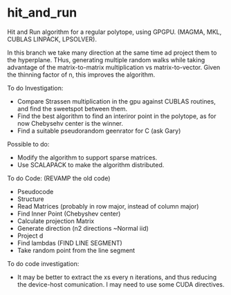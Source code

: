 # hit_and_run
Hit and Run algorithm for a regular polytope, using GPGPU. (MAGMA, MKL, CUBLAS
LINPACK, LPSOLVER).

In this branch we take many direction at the same time ad project them to the
hyperplane. THus, generating multiple random walks while taking advantage of
the matrix-to-matrix multiplication vs matrix-to-vector. Given the thinning
factor of n, this improves the algorithm. 

To do Investigation:
- Compare Strassen multiplication in the gpu against CUBLAS routines, 
and find the sweetspot between them.
- Find the best algorithm to find an interiror point in the polytope, as for now
Chebysehv center is the winner.
- Find a suitable pseudorandom geenrator for C (ask Gary)

Possible to do:
+ Modify the algorithm to support sparse matrices.
+ Use SCALAPACK to make the algorithm distributed.

To do Code: (REVAMP the old code)
+ Pseudocode
+ Structure
+ Read Matrices (probably in row major, instead of column major)
+ Find Inner Point (Chebyshev center)
+ Calculate projection Matrix
+ Generate direction (n2 directions ~Normal iid)
+ Project d
+ Find lambdas (FIND LINE SEGMENT)
+ Take random point from the line segment

To do code investigation:
+ It may be better to extract the xs every n iterations, and thus reducing the
device-host comunication. I may need to use some CUDA directives.
